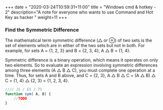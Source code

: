 +++
date = "2020-03-24T10:59:31+11:00"
title = "Windows cmd & hotkey - 2"
description="A note for everyone who wants to use Command and Hot Key as hacker "
weight=11
+++

### Find the Symmetric Difference

The mathematical term symmetric difference (△ or ⊕) of two sets is the set of elements which are in either of the two sets but not in both. For example, for sets A = {1, 2, 3} and B = {2, 3, 4}, A △ B = {1, 4}.

Symmetric difference is a binary operation, which means it operates on only two elements. So to evaluate an expression involving symmetric differences among three elements (A △ B △ C), you must complete one operation at a time. Thus, for sets A and B above, and C = {2, 3}, A △ B △ C = (A △ B) △ C = {1, 4} △ {2, 3} = {1, 2, 3, 4}.



```js
//// JS / ES / TS
function sym( A, B) {
    //TODO
}
```


